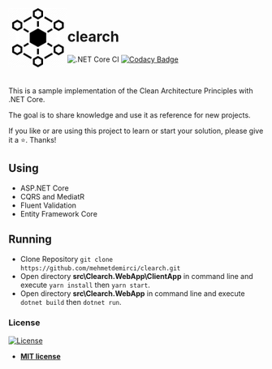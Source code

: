  <img align="left" width="116" height="116" src="https://raw.githubusercontent.com/mehmetdemirci/clearch/master/.github/icon.png" />
 
# clearch

![.NET Core CI](https://github.com/mehmetdemirci/clearch/workflows/.NET%20Core%20CI/badge.svg) 
[![Codacy Badge](https://api.codacy.com/project/badge/Grade/9b42abfc7c524d2c952371787f0912bf)](https://app.codacy.com/manual/mehmet-demirci/clearch?utm_source=github.com&utm_medium=referral&utm_content=mehmetdemirci/clearch&utm_campaign=Badge_Grade_Settings)

<br>

This is a sample implementation of the Clean Architecture Principles with .NET Core.

The goal is to share knowledge and use it as reference for new projects.

If you like or are using this project to learn or start your solution, please give it a :star:. Thanks!

## Using

- ASP.NET Core
- CQRS and MediatR
- Fluent Validation
- Entity Framework Core


## Running

- Clone Repository `git clone https://github.com/mehmetdemirci/clearch.git`
- Open directory **src\Clearch.WebApp\ClientApp** in command line and execute `yarn install` then `yarn start`.
- Open directory **src\Clearch.WebApp** in command line and execute `dotnet build` then `dotnet run`.

### License

[![License](http://img.shields.io/:license-mit-blue.svg?style=flat-square)](http://badges.mit-license.org)

- **[MIT license](http://opensource.org/licenses/mit-license.php)**
